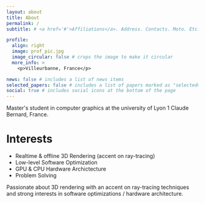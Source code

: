 ```yaml
---
layout: about
title: About
permalink: /
subtitle: # <a href='#'>Affiliations</a>. Address. Contacts. Moto. Etc.

profile:
  align: right
  image: prof_pic.jpg
  image_circular: false # crops the image to make it circular
  more_info: >
    <p>Villeurbanne, France</p>

news: false # includes a list of news items
selected_papers: false # includes a list of papers marked as "selected={true}"
social: true # includes social icons at the bottom of the page
---
```


Master's student in computer graphics at the university of Lyon 1 Claude Bernard, France.

# Interests

- Realtime & offline 3D Rendering (accent on ray-tracing)
- Low-level Software Optimization
- GPU & CPU Hardware Archictecture
- Problem Solving

Passionate about 3D rendering with an accent on ray-tracing techniques and strong interests in software optimizations / hardware architecture.
